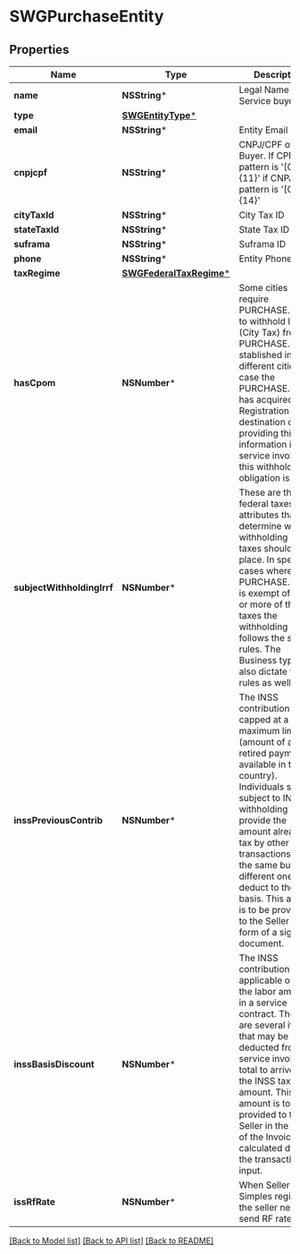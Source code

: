 # SWGPurchaseEntity

## Properties
Name | Type | Description | Notes
------------ | ------------- | ------------- | -------------
**name** | **NSString*** | Legal Name of Service buyer. | [optional] 
**type** | [**SWGEntityType***](SWGEntityType.md) |  | [optional] 
**email** | **NSString*** | Entity Email | [optional] 
**cnpjcpf** | **NSString*** | CNPJ/CPF of Sales Buyer. If CPF, pattern is &#39;[0-9]{11}&#39; if CNPJ, pattern is &#39;[0-9]{14}&#39; | [optional] 
**cityTaxId** | **NSString*** | City Tax ID | [optional] 
**stateTaxId** | **NSString*** | State Tax ID | [optional] 
**suframa** | **NSString*** | Suframa ID | [optional] 
**phone** | **NSString*** | Entity Phone | [optional] 
**taxRegime** | [**SWGFederalTaxRegime***](SWGFederalTaxRegime.md) |  | [optional] 
**hasCpom** | **NSNumber*** | Some cities require PURCHASE.Buyers to withhold ISS (City Tax) from PURCHASE.Sellers stablished in different cities. In case the PURCHASE.Seller has acquired a Tax Registration in this destination city, by providing this information in the service invoice, this withholding obligation is lifted. | [optional] 
**subjectWithholdingIrrf** | **NSNumber*** | These are the federal taxes attributes that determine whether withholding of taxes should take place. In special cases where the PURCHASE.Seller is exempt of one or more of these taxes the withholding follows the same rules. The Business type may also dictate these rules as well. | [optional] 
**inssPreviousContrib** | **NSNumber*** | The INSS contribution is capped at a maximum limit (amount of actual retired payment available in the country).  Individuals sellers subject to INSS withholding can provide the amount already tax by other transactions (with the same buyer or different ones) to deduct to the tax basis. This amount is to be provided to the Seller in a form of a signed document. | [optional] 
**inssBasisDiscount** | **NSNumber*** | The INSS contribution is applicable only to the labor amount in a service contract.  There are several items that may be deducted from the service invoice total to arrive at the INSS taxable amount. This amount is to be provided to the Seller in the body of the Invoice or calculated during the transaction input. | [optional] 
**issRfRate** | **NSNumber*** | When Seller is Simples regime, the seller needs send RF rate. | [optional] 

[[Back to Model list]](../README.md#documentation-for-models) [[Back to API list]](../README.md#documentation-for-api-endpoints) [[Back to README]](../README.md)


